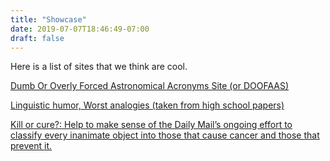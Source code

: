 ```yaml
---
title: "Showcase"
date: 2019-07-07T18:46:49-07:00
draft: false
---
```


Here is a list of sites that we think are cool.

[Dumb Or Overly Forced Astronomical Acronyms Site (or DOOFAAS)](https://www.cfa.harvard.edu/~gpetitpas/Links/Astroacro.html)

[Linguistic humor, Worst analogies (taken from high school papers)](https://www.ling.upenn.edu/~beatrice/humor/worst-analogies.html)

[Kill or cure?: Help to make sense of the Daily Mail’s ongoing effort to classify every inanimate object into those that cause cancer and those that prevent it.](http://kill-or-cure.herokuapp.com/)